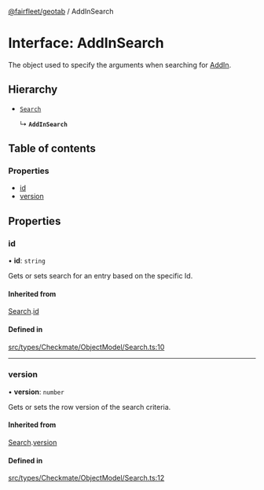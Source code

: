 [@fairfleet/geotab](../README.md) / AddInSearch

# Interface: AddInSearch

The object used to specify the arguments when searching for [AddIn](AddIn.md).

## Hierarchy

- [`Search`](Search.md)

  ↳ **`AddInSearch`**

## Table of contents

### Properties

- [id](AddInSearch.md#id)
- [version](AddInSearch.md#version)

## Properties

### id

• **id**: `string`

Gets or sets search for an entry based on the specific Id.

#### Inherited from

[Search](Search.md).[id](Search.md#id)

#### Defined in

[src/types/Checkmate/ObjectModel/Search.ts:10](https://github.com/fairfleet/geotab/blob/ff38bfc/src/types/Checkmate/ObjectModel/Search.ts#L10)

___

### version

• **version**: `number`

Gets or sets the row version of the search criteria.

#### Inherited from

[Search](Search.md).[version](Search.md#version)

#### Defined in

[src/types/Checkmate/ObjectModel/Search.ts:12](https://github.com/fairfleet/geotab/blob/ff38bfc/src/types/Checkmate/ObjectModel/Search.ts#L12)
